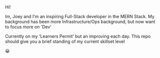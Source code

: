 Hi!

Im, Joey and I'm an inspiring Full-Stack developer in the MERN Stack.
My background has been more Infrastructure/Ops background, but now want to focus more on 'Dev'

Currently on my 'Learners Permit' but an improving each day.
This repo should give you a brief standing of my current skillset level

😀
